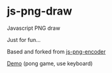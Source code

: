 js-png-draw
==============

Javascript PNG draw

Just for fun...

Based and forked from <a href="https://github.com/wheany/js-png-encoder" target="_blank">js-png-encoder</a>

<a href="http://matthieu.com/png-draw/demo/pong/" target="_blank">Demo</a> (pong game, use keyboard)